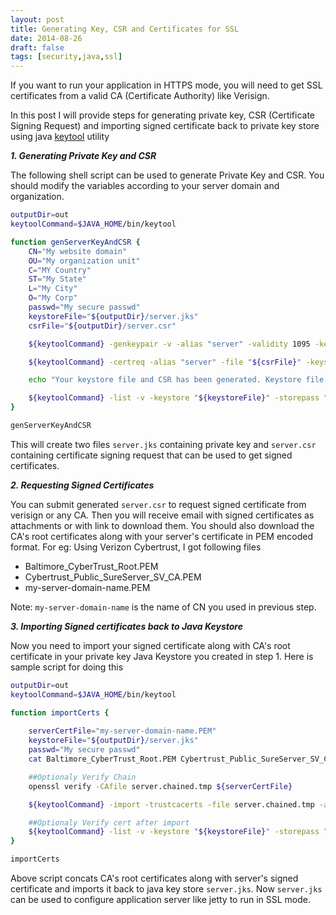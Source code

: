 ```yaml
---
layout: post
title: Generating Key, CSR and Certificates for SSL
date: 2014-08-26
draft: false
tags: [security,java,ssl]
---
```


If you want to run your application in HTTPS mode, you will need to get SSL certificates from a valid CA (Certificate Authority) like Verisign. 

In this post I will provide steps for generating private key, CSR (Certificate Signing Request) and importing signed certificate back to private key store using java [keytool](http://docs.oracle.com/javase/7/docs/technotes/tools/windows/keytool.html) utility


***1. Generating Private Key and CSR*** 
	
The following shell script can be used to generate Private Key and CSR. You should modify the variables according to your server domain and organization.

```sh
outputDir=out
keytoolCommand=$JAVA_HOME/bin/keytool

function genServerKeyAndCSR {
    CN="My website domain"
    OU="My organization unit"
    C="MY Country"
    ST="My State"
    L="My City"
    O="My Corp"
    passwd="My secure passwd"
    keystoreFile="${outputDir}/server.jks"
    csrFile="${outputDir}/server.csr"

    ${keytoolCommand} -genkeypair -v -alias "server" -validity 1095 -keystore "${keystoreFile}" -dname "CN=$CN, OU=$OU, O=$O, L=$L, S=$ST, C=$C" -keysize 2048 -keyalg "RSA" -storetype jks -storepass "${passwd}" -keypass "${passwd}"

    ${keytoolCommand} -certreq -alias "server" -file "${csrFile}" -keystore "${keystoreFile}" -storepass "${passwd}" -keypass "${passwd}"

    echo "Your keystore file and CSR has been generated. Keystore file is "${keystoreFile}". CSR file is "${csrFile}". Thank you."

    ${keytoolCommand} -list -v -keystore "${keystoreFile}" -storepass "${passwd}" -keypass "${passwd}"
}

genServerKeyAndCSR
```



This will create two files `server.jks` containing private key and `server.csr` containing certificate signing request that can be used to get signed certificates.


	

***2. Requesting Signed Certificates***
 
You can submit generated `server.csr` to request signed certificate from verisign or any CA. Then you will receive email with signed certificates as attachments or with link to download them.
You should also download the CA's root certificates along with your server's certificate in PEM encoded format. For eg: Using Verizon Cybertrust, I got following files

* Baltimore_CyberTrust_Root.PEM
* Cybertrust_Public_SureServer_SV_CA.PEM
* my-server-domain-name.PEM


Note: `my-server-domain-name` is the name of CN you used in previous step.



    
***3. Importing Signed certificates back to Java Keystore*** 

Now you need to import your signed certificate along with CA's root certificate in your private key Java Keystore you created in step 1. Here is sample script for doing this

```sh
outputDir=out
keytoolCommand=$JAVA_HOME/bin/keytool

function importCerts {
    
    serverCertFile="my-server-domain-name.PEM"
    keystoreFile="${outputDir}/server.jks"
    passwd="My secure passwd"
    cat Baltimore_CyberTrust_Root.PEM Cybertrust_Public_SureServer_SV_CA.PEM ${serverCertFile} > server.chained.tmp

    ##Optionaly Verify Chain
    openssl verify -CAfile server.chained.tmp ${serverCertFile}

    ${keytoolCommand} -import -trustcacerts -file server.chained.tmp -alias server -keystore "${keystoreFile}" -storetype jks -storepass "${passwd}" -keypass "${passwd}" -noprompt

    ##Optionaly Verify cert after import
    ${keytoolCommand} -list -v -keystore "${keystoreFile}" -storepass "${passwd}" -keypass "${passwd}"
}

importCerts

```

Above script concats CA's root certificates along with server's signed certificate and imports it back to java key store `server.jks`. Now `server.jks` can be used to configure application server like jetty to run in SSL mode.

    
